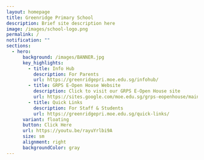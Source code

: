 ```yaml
---
layout: homepage
title: Greenridge Primary School
description: Brief site description here
image: /images/school-logo.png
permalink: /
notification: ""
sections:
  - hero:
      background: /images/BANNER.jpg
      key_highlights:
        - title: Info Hub
          description: For Parents
          url: https://greenridgepri.moe.edu.sg/infohub/
        - title: GRPS E-Open House Website
          description: Click to visit our GRPS E-Open House site
          url: https://sites.google.com/moe.edu.sg/grps-eopenhouse/main
        - title: Quick Links
          description: For Staff & Students
          url: https://greenridgepri.moe.edu.sg/quick-links/
      variant: floating
      button: Click Here
      url: https://youtu.be/rayuYrlbi9A
      size: sm
      alignment: right
      backgroundColor: gray
---
```


